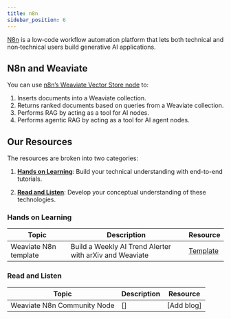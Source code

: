 ```yaml
---
title: n8n
sidebar_position: 6
---
```


[N8n](https://n8n.io/) is a low‑code workflow automation platform that lets both technical and non‑technical users build generative AI applications.

## N8n and Weaviate
You can use [n8n’s Weaviate Vector Store node](https://docs.n8n.io/integrations/builtin/cluster-nodes/root-nodes/n8n-nodes-langchain.vectorstoreweaviate/) to:

1. Inserts documents into a Weaviate collection.
2. Returns ranked documents based on queries from a Weaviate collection.
3. Performs RAG by acting as a tool for AI nodes.
4. Performs agentic RAG by acting as a tool for AI agent nodes.

## Our Resources 
The resources are broken into two categories: 
1. [**Hands on Learning**](#hands-on-learning): Build your technical understanding with end-to-end tutorials.

2. [**Read and Listen**](#read-and-listen): Develop your conceptual understanding of these technologies.

### Hands on Learning

| Topic | Description | Resource | 
| --- | --- | --- |
| Weaviate N8n template | Build a Weekly AI Trend Alerter with arXiv and Weaviate | [Template](https://n8n.io/workflows/5817-build-a-weekly-ai-trend-alerter-with-arxiv-and-weaviate/) |

### Read and Listen 
| Topic | Description | Resource | 
| --- | --- | --- |
| Weaviate N8n Community Node | [] | [Add blog]